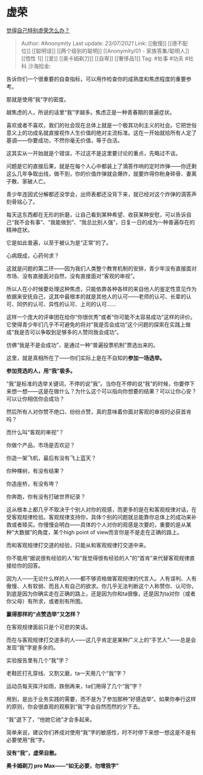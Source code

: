 # 虚荣
[觉得自己特别虚荣怎么办？](https://www.zhihu.com/question/66238921/answer/1666763899)

> Author: #Anonymity
> Last update: *23/07/2021*
> Link: [[傲慢]] [[德不配位]] [[聪明误]] [[两个级别的聪明]] [[Anonymity/01 - 家族答集/聪明人]] [[悟性 1]] [[爱]] [[奥卡姆剃刀]] [[自卑]] [[奢侈品1]]
> Tag: #处事 #功夫 #社科
> 沙海拾金:

告诉你们一个很重要的自查指标，可以用作检查你的成熟度和焦虑程度的重要参考。

那就是使用“我”字的密度。

越焦虑的人，所说的话里“我”字越多。焦虑正是一种青春期的普遍症状。

喜欢或者不喜欢，我们的社会现在总体上就是一个极其功利主义的社会。它把世俗意义上的功成名就直接视作人生价值的绝对主流标准。这在一开始就给所有人定了基调——你要成功，不然你毫无价值，等于白活。

这其实从一开始就是个错误，不过这不是这里要讨论的重点，先略过不谈。

问题是它的直接后果，就是在每个人心中都装上了滴答作响的定时炸弹——你还剩这么几年争取出线，做不到，你的价值炸弹就会爆炸，就要炸得你粉身碎骨、妻离子散、家破人亡。

青少年连因式分解都还没学会，出师表都还没背下来，就已经对这个炸弹的滴答声刻骨铭心了。

每天这东西都在无形的折磨，让自己看到某种希望、收获某种安慰，可以告诉自己“我不会有事”、“我能做到”、“我总比别人强”，日复一日的成为一种普遍存在的精神症状。

它是如此普遍，以至于被认为是“正常”的了。

心病既成，心药何求？

这就是问题的第二环——因为我们人类整个教育机制的安排，青少年没有直接面对市场、没有直接面对自然，没有直接面对“客观的审视”。

所以人在小时候要处理这种焦虑，只能依靠各种各样的来自他人的鉴定性意见作为依据来安抚自己，这其中最根本的就是其他人的认可——老师的认可、长辈的认可、同侪的认可、异性的认可、上司的认可……

这样一个庞大的评审团在给你“你很优秀”或者“你可能不太容易成功”这样的评价。它使得青少年们几乎不可避免的将对“我是否会成功”这个问题的探索在实践上做成“我是否可以争取到足够多的人赞同我会成功”。

仿佛“我是不是会成功”，是通过一种“普遍投票机制”票选出来的。

这里，就是真相所在了——你们实际上是在不自知的**参加一场选举。**

**参加竞选的人，用“我”极多。**

“我”是标准的选举关键词，不停的说“我”。当你在不停的说“我”的时候，你要停下来想一想——这是在做什么？为什么这个可以指向你想要的结果？可以让你心安？可以让你相信你会成功？

然后所有人对你赞不绝口、纷纷点赞，真的意味着你面对客观的审视时必获首肯吗？

而什么叫“客观的审视”？

你做个产品，市场是否欢迎？

你造一架飞机，最后有没有飞上蓝天？

你种棵树，有没有结果？

你造座桥，有没有垮？

你奔跑，你有没有打破世界纪录？

这从根本上都几乎不取决于个别人对你的观感，而更多的是在和客观规律对话，在受客观规律检验。客观规律支持你，具体个别的问题就总能靠你总体上的成功来补救或者赎买。你慢慢会明白——具体的个人对你的观感是次要的，重要的是从某种“大数据”的角度，某个high point of view而言你是不是走在正确的路上。

而和客观规律打交道的经验，只能从和客观规律打交道中来。

你不能用“据说很有经验的人”和“我觉得很有经验的人”的“首肯”来代替客观规律直接给你的回答。

因为人——无论什么样的人——都不够资格做客观规律的代言人。人有误判、人有傲慢、人有软弱、而且人有自己的欲求。你几乎无法判断这个人称赞你、认可你，到底是因为你确实走在正确的路上，还是因为你和ta很像，还是因为ta对你（或者你父母）有所求，或者别有所图。

**赢得那样的“点赞选举”又怎样？**

在客观规律面前只是个可悲的笑话。

而在与客观规律打交道多的人——这几乎肯定是某种广义上的“手艺人”——总是会发现“我”字是多余的。

实验报告里有几个“我”字？

老鞋匠打孔穿线、又割又磨，ta一天用几个“我”字？

运动员每天挥汗如雨，跌倒再来，ta们用得了几个“我”字？

用到，是出于业务实践的需要，而不是为了参加那种“好感选举”。如果你奉行这样的原则，你会很直观的观察到“我”字会自然而然的少下去。

“我”退下了，“他她它祂”才会多起来。

简单来说，建议你们养成对使用“我”字的敏感性，时不时停下来想一想这是不是有必要使用“我”字。

**没有“我”，虚荣自散。**

**奥卡姆剃刀 pro Max——“如无必要，勿增我字”**

